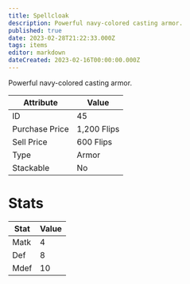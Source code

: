 ```yaml
---
title: Spellcloak
description: Powerful navy-colored casting armor.
published: true
date: 2023-02-28T21:22:33.000Z
tags: items
editor: markdown
dateCreated: 2023-02-16T00:00:00.000Z
---
```


Powerful navy-colored casting armor.

|Attribute|Value|
|-|-|
|ID|45|
|Purchase Price|1,200 Flips|
|Sell Price|600 Flips|
|Type|Armor|
|Stackable|No|

# Stats
|Stat|Value|
|-|-|
|Matk|4|
|Def|8|
|Mdef|10|
